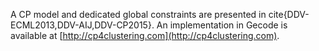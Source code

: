 
A CP model and dedicated global constraints are presented in cite{DDV-ECML2013,DDV-AIJ,DDV-CP2015}. An implementation in Gecode is available at [http://cp4clustering.com](http://cp4clustering.com).
